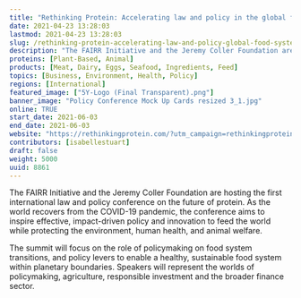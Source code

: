 ```yaml
---
title: "Rethinking Protein: Accelerating law and policy in the global food system"
date: 2021-04-23 13:28:03
lastmod: 2021-04-23 13:28:03
slug: /rethinking-protein-accelerating-law-and-policy-global-food-system
description: "The FAIRR Initiative and the Jeremy Coller Foundation are hosting the first international law and policy conference on the future of protein. As the world recovers from the COVID-19 pandemic, the conference aims to inspire effective, impact-driven policy and innovation to feed the world while protecting the environment, human health, and animal welfare."
proteins: [Plant-Based, Animal]
products: [Meat, Dairy, Eggs, Seafood, Ingredients, Feed]
topics: [Business, Environment, Health, Policy]
regions: [International]
featured_image: ["5Y-Logo (Final Transparent).png"]
banner_image: "Policy Conference Mock Up Cards resized 3_1.jpg"
online: TRUE
start_date: 2021-06-03
end_date: 2021-06-03
website: "https://rethinkingprotein.com/?utm_campaign=rethinkingprotein-FAIRR&utm_medium=partner&utm_source=proteinreport"
contributors: [isabellestuart]
draft: false
weight: 5000
uuid: 8861
---
```

<p>The FAIRR Initiative and the Jeremy Coller Foundation are hosting the first international law and policy conference on the future of protein. As the world recovers from the COVID-19 pandemic, the conference aims to inspire effective, impact-driven policy and innovation to feed the world while protecting the environment, human health, and animal welfare.</p>
<p>The summit will focus on the role of policymaking on food system transitions, and policy levers to enable a healthy, sustainable food system within planetary boundaries. Speakers will represent the worlds of policymaking, agriculture, responsible investment and the broader finance sector.</p>
